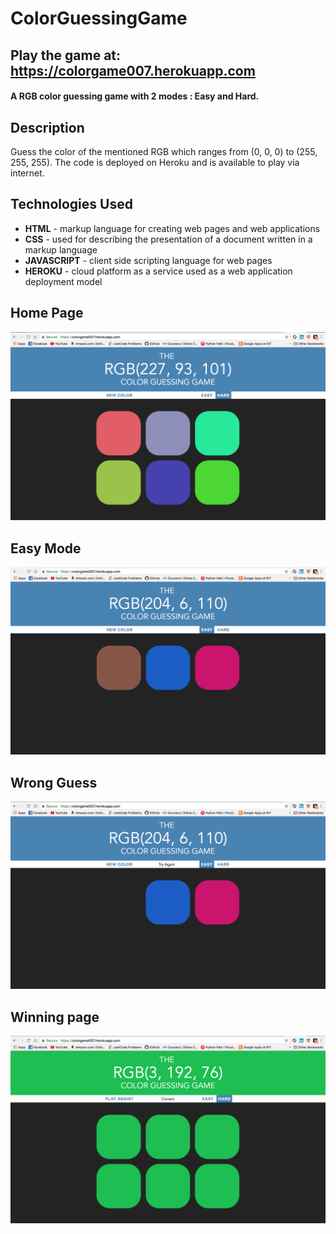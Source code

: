 # ColorGuessingGame


## Play the game at: https://colorgame007.herokuapp.com 

#### A RGB color guessing game with 2 modes : Easy and Hard.

## Description

Guess the color of the mentioned RGB which ranges from (0, 0, 0) to (255, 255, 255). The code is deployed on Heroku and is available to play via internet.

## Technologies Used

* **HTML** - markup language for creating web pages and web applications
* **CSS** - used for describing the presentation of a document written in a markup language
* **JAVASCRIPT** - client side scripting language for web pages
* **HEROKU** - cloud platform as a service used as a web application deployment model

## Home Page
![Home Page](/images/home.png)

## Easy Mode
![Easy Mode](/images/easy.png)

## Wrong Guess
![Try Again Page](/images/tryagain.png)

## Winning page
![Win Page](/images/win.png)
